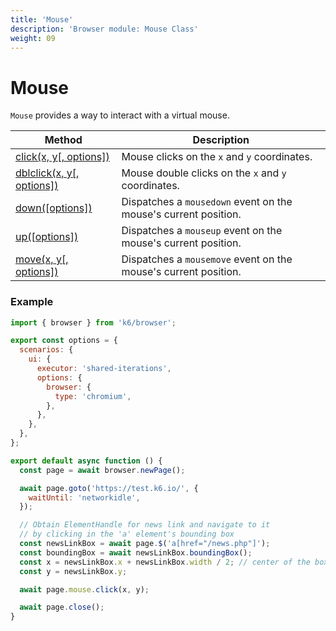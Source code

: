 ```yaml
---
title: 'Mouse'
description: 'Browser module: Mouse Class'
weight: 09
---
```


# Mouse

`Mouse` provides a way to interact with a virtual mouse.

| Method                                                                                                         | Description                                                     |
| -------------------------------------------------------------------------------------------------------------- | --------------------------------------------------------------- |
| [click(x, y[, options])](https://grafana.com/docs/k6/<K6_VERSION>/javascript-api/k6-browser/mouse/click)       | Mouse clicks on the `x` and `y` coordinates.                    |
| [dblclick(x, y[, options])](https://grafana.com/docs/k6/<K6_VERSION>/javascript-api/k6-browser/mouse/dblclick) | Mouse double clicks on the `x` and `y` coordinates.             |
| [down([options])](https://grafana.com/docs/k6/<K6_VERSION>/javascript-api/k6-browser/mouse/down)               | Dispatches a `mousedown` event on the mouse's current position. |
| [up([options])](https://grafana.com/docs/k6/<K6_VERSION>/javascript-api/k6-browser/mouse/up)                   | Dispatches a `mouseup` event on the mouse's current position.   |
| [move(x, y[, options])](https://grafana.com/docs/k6/<K6_VERSION>/javascript-api/k6-browser/mouse/move)         | Dispatches a `mousemove` event on the mouse's current position. |

### Example

```javascript
import { browser } from 'k6/browser';

export const options = {
  scenarios: {
    ui: {
      executor: 'shared-iterations',
      options: {
        browser: {
          type: 'chromium',
        },
      },
    },
  },
};

export default async function () {
  const page = await browser.newPage();

  await page.goto('https://test.k6.io/', {
    waitUntil: 'networkidle',
  });

  // Obtain ElementHandle for news link and navigate to it
  // by clicking in the 'a' element's bounding box
  const newsLinkBox = await page.$('a[href="/news.php"]');
  const boundingBox = await newsLinkBox.boundingBox();
  const x = newsLinkBox.x + newsLinkBox.width / 2; // center of the box
  const y = newsLinkBox.y;

  await page.mouse.click(x, y);

  await page.close();
}
```
